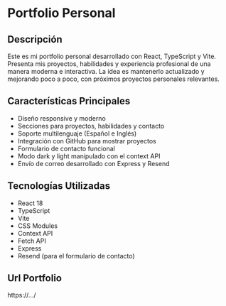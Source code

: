 # Portfolio Personal

## Descripción
Este es mi portfolio personal desarrollado con React, TypeScript y Vite. Presenta mis proyectos, habilidades y experiencia profesional de una manera moderna e interactiva. La idea es mantenerlo actualizado y mejorando poco a poco, con próximos proyectos personales relevantes.

## Características Principales
- Diseño responsive y moderno
- Secciones para proyectos, habilidades y contacto
- Soporte multilenguaje (Español e Inglés)
- Integración con GitHub para mostrar proyectos
- Formulario de contacto funcional
- Modo dark y light manipulado con el context API
- Envío de correo desarrollado con Express y Resend

## Tecnologías Utilizadas
- React 18
- TypeScript
- Vite
- CSS Modules
- Context API
- Fetch API
- Express
- Resend (para el formulario de contacto)

## Url Portfolio
https://.../
